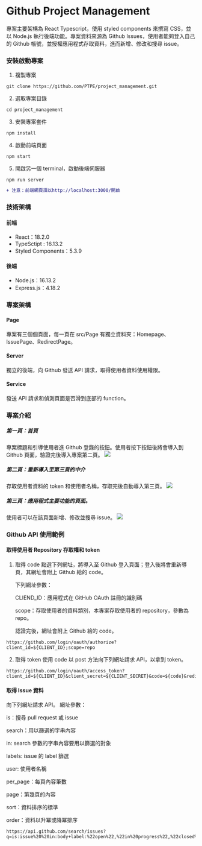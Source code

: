 # Github Project Management

專案主要架構為 React Typescript，使用 styled components 來撰寫 CSS，並以 Node.js 執行後端功能。專案資料來源為 Github Issues，使用者能夠登入自己的 Github 帳號，並授權應用程式存取資料，進而新增、修改和搜尋 issue。

### 安裝啟動專案

1. 複製專案

```shell
git clone https://github.com/PTPE/project_management.git
```

2. 選取專案目錄

```shell
cd project_management
```

3. 安裝專案套件

```shell
npm install
```

4. 啟動前端頁面

```shell
npm start
```

5. 開啟另一個 terminal，啟動後端伺服器

```shell
npm run server
```
```diff
+ 注意：前端網頁須以http://localhost:3000/開啟
```
### 技術架構

#### 前端

- React：18.2.0
- TypeSctipt : 16.13.2
- Styled Components：5.3.9

#### 後端

- Node.js：16.13.2
- Express.js：4.18.2

### 專案架構

#### Page

專案有三個個頁面，每一頁在 src/Page 有獨立資料夾：Homepage、IssuePage、RedirectPage。

#### Server

獨立的後端，向 Github 發送 API 請求，取得使用者資料使用權限。

#### Service

發送 API 請求和偵測頁面是否滑到底部的 function。

### 專案介紹

##### 第一頁：首頁

專案標題和引導使用者進 Github 登錄的按鈕。使用者按下按鈕後將會導入到 Github 頁面，驗證完後導入專案第二頁。
![](https://i.imgur.com/k8S0p8X.png)

##### 第二頁：重新導入至第三頁的中介

存取使用者資料的 token 和使用者名稱，存取完後自動導入第三頁。
![](https://i.imgur.com/zh1RYz4.png)

##### 第三頁：應用程式主要功能的頁面。

使用者可以在該頁面新增、修改並搜尋 issue。
![](https://i.imgur.com/gAwUq5d.png)

### Github API 使用範例

#### 取得使用者 Repository 存取權和 token

1.  取得 code
    點選下列網址，將導入至 Github 登入頁面；登入後將會重新導頁，其網址會附上 Github 給的 code。

    下列網址參數：
    
    CLIEND_ID：應用程式在 GitHub OAuth 註冊的識別碼
    
    scope：存取使用者的資料類別，本專案存取使用者的 repository，參數為 repo。
    
    認證完後，網址會附上 Github 給的 code。

```
https://github.com/login/oauth/authorize?client_id=${CLIENT_ID};scope=repo
```

2. 取得 token
   使用 code 以 post 方法向下列網址請求 API，以拿到 token。

```
https://github.com/login/oauth/access_token?client_id=${CLIENT_ID}&client_secret=${CLIENT_SECRET}&code=${code}&redirect_uri=http://localhost:3000/redirect
```

#### 取得 Issue 資料

向下列網址請求 API。
網址參數：

is：搜尋 pull request 或 issue

search：用以篩選的字串內容

in: search 參數的字串內容要用以篩選的對象

labels: issue 的 label 篩選

user: 使用者名稱

per_page：每頁內容筆數

page：第幾頁的內容

sort：資料排序的標準

order：資料以升冪或降冪排序

```
https://api.github.com/search/issues?q=is:issue%20%20in:body+label:%22open%22,%22in%20progress%22,%22closed%22%20user:PTPE&per_page=10&page=1&order=desc
```
